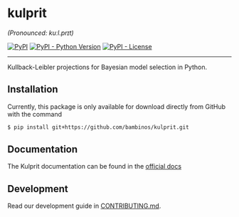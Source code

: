 # kulprit

_(Pronounced: kuːl.prɪt)_

[![PyPI](https://img.shields.io/pypi/v/kulprit?style=flat-square)](https://pypi.python.org/pypi/kulprit/)
[![PyPI - Python Version](https://img.shields.io/pypi/pyversions/kulprit?style=flat-square)](https://pypi.python.org/pypi/kulprit/)
[![PyPI - License](https://img.shields.io/pypi/l/kulprit?style=flat-square)](https://pypi.python.org/pypi/kulprit/)


---

Kullback-Leibler projections for Bayesian model selection in Python.


## Installation

Currently, this package is only available for download directly from GitHub with the command
```bash
$ pip install git+https://github.com/bambinos/kulprit.git
```

## Documentation

The Kulprit documentation can be found in the [official docs](https://bambinos.github.io/kulprit/index.html)


## Development

Read our development guide in [CONTRIBUTING.md](https://github.com/bambinos/kulprit/blob/main/CONTRIBUTING.md).
